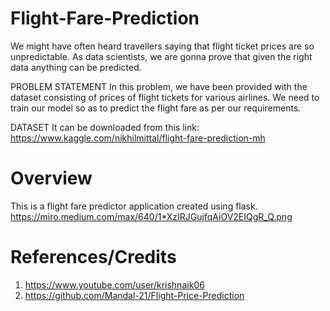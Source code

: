 # Flight-Fare-Prediction

We might have often heard travellers saying that flight ticket prices are so unpredictable.
As data scientists, we are gonna prove that given the right data anything can be predicted.
 
PROBLEM STATEMENT
In this problem, we have been provided with the dataset consisting of prices of flight tickets for various airlines. We need to train our model so as to predict the flight fare as per our requirements.

DATASET
It can be downloaded from this link: https://www.kaggle.com/nikhilmittal/flight-fare-prediction-mh

# Overview
This is a flight fare predictor application created using flask.
https://miro.medium.com/max/640/1*XzIRJGujfqAiOV2EIQgR_Q.png

# References/Credits
1. https://www.youtube.com/user/krishnaik06
2. https://github.com/Mandal-21/Flight-Price-Prediction
 

